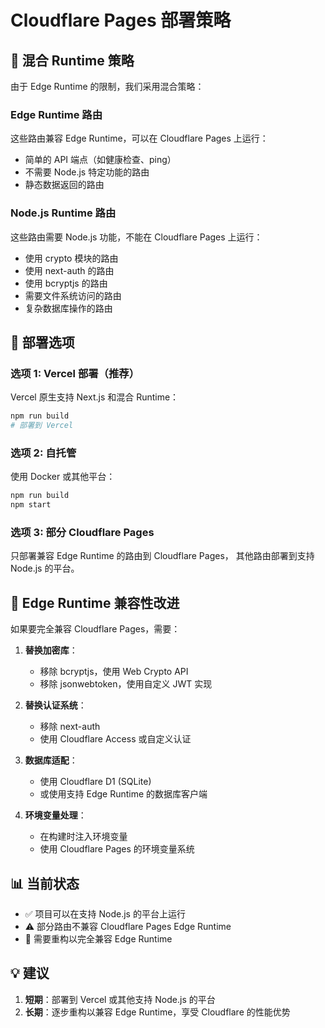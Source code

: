 # Cloudflare Pages 部署策略

## 🎯 混合 Runtime 策略

由于 Edge Runtime 的限制，我们采用混合策略：

### Edge Runtime 路由
这些路由兼容 Edge Runtime，可以在 Cloudflare Pages 上运行：
- 简单的 API 端点（如健康检查、ping）
- 不需要 Node.js 特定功能的路由
- 静态数据返回的路由

### Node.js Runtime 路由
这些路由需要 Node.js 功能，不能在 Cloudflare Pages 上运行：
- 使用 crypto 模块的路由
- 使用 next-auth 的路由
- 使用 bcryptjs 的路由
- 需要文件系统访问的路由
- 复杂数据库操作的路由

## 🚀 部署选项

### 选项 1: Vercel 部署（推荐）
Vercel 原生支持 Next.js 和混合 Runtime：
```bash
npm run build
# 部署到 Vercel
```

### 选项 2: 自托管
使用 Docker 或其他平台：
```bash
npm run build
npm start
```

### 选项 3: 部分 Cloudflare Pages
只部署兼容 Edge Runtime 的路由到 Cloudflare Pages，
其他路由部署到支持 Node.js 的平台。

## 🔧 Edge Runtime 兼容性改进

如果要完全兼容 Cloudflare Pages，需要：

1. **替换加密库**：
   - 移除 bcryptjs，使用 Web Crypto API
   - 移除 jsonwebtoken，使用自定义 JWT 实现

2. **替换认证系统**：
   - 移除 next-auth
   - 使用 Cloudflare Access 或自定义认证

3. **数据库适配**：
   - 使用 Cloudflare D1 (SQLite)
   - 或使用支持 Edge Runtime 的数据库客户端

4. **环境变量处理**：
   - 在构建时注入环境变量
   - 使用 Cloudflare Pages 的环境变量系统

## 📊 当前状态

- ✅ 项目可以在支持 Node.js 的平台上运行
- ⚠️  部分路由不兼容 Cloudflare Pages Edge Runtime
- 🔄 需要重构以完全兼容 Edge Runtime

## 💡 建议

1. **短期**：部署到 Vercel 或其他支持 Node.js 的平台
2. **长期**：逐步重构以兼容 Edge Runtime，享受 Cloudflare 的性能优势
